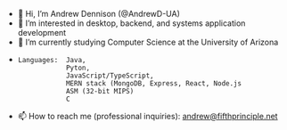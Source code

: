 - 👋 Hi, I’m Andrew Dennison (@AndrewD-UA)
- 👀 I’m interested in desktop, backend, and systems application development
- 🌱 I’m currently studying Computer Science at the University of Arizona
-     Languages:  Java,
                  Pyton,
                  JavaScript/TypeScript,
                  MERN stack (MongoDB, Express, React, Node.js
                  ASM (32-bit MIPS)
                  C
- 📫 How to reach me (professional inquiries): andrew@fifthprinciple.net

<!---
AndrewD-UA/AndrewD-UA is a ✨ special ✨ repository because its `README.md` (this file) appears on your GitHub profile.
You can click the Preview link to take a look at your changes.
--->
